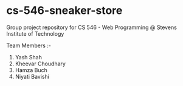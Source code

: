 # cs-546-sneaker-store
Group project repository for CS 546 - Web Programming @ Stevens Institute of Technology

Team Members :-
1. Yash Shah
2. Kheevar Choudhary
3. Hamza Buch
4. Niyati Bavishi
